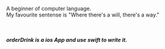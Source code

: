 A beginner of computer language. 
<br>My favourite sentense is "Where there's a will, there's a way."</br>

<br><h5>orderDrink is a ios App and use swift to write it.</h5></br>
